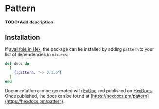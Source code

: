 # Pattern

**TODO: Add description**

## Installation

If [available in Hex](https://hex.pm/docs/publish), the package can be installed
by adding `pattern` to your list of dependencies in `mix.exs`:

```elixir
def deps do
  [
    {:pattern, "~> 0.1.0"}
  ]
end
```

Documentation can be generated with [ExDoc](https://github.com/elixir-lang/ex_doc)
and published on [HexDocs](https://hexdocs.pm). Once published, the docs can
be found at [https://hexdocs.pm/pattern](https://hexdocs.pm/pattern).
